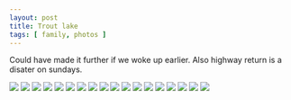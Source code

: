 ```yaml
---
layout: post
title: Trout lake 
tags: [ family, photos ]
---
```



Could have made it further if we woke up earlier. Also highway return is a disater on sundays.

<script src="https://ajax.googleapis.com/ajax/libs/jquery/1.11.1/jquery.min.js" ></script>
<link href="https://cdnjs.cloudflare.com/ajax/libs/fotorama/4.6.4/fotorama.min.css" rel="stylesheet">
<script src="https://cdnjs.cloudflare.com/ajax/libs/fotorama/4.6.4/fotorama.min.js" ></script>

<div class="fotorama"  data-allowfullscreen="true" data-width="100%"  data-ratio="800/600">
    <!--https://photos.app.goo.gl/5r93X2fQZchuyTBN7-->
    <img src="https://images.northbriton.net/AP1GczMfNbxcR5-0ByiDaVrLy1kQHelG_bmGoyJHXDJAYCJ8k1nOuqUtrTbtuytvJWiByBW5C8YnAvBZRBXFV-Ajs0l7f-ROoMiTO2vXx0viGKn7svxUbyYW">
    <img src="https://images.northbriton.net/AP1GczO-MpjzH_9EnJj-PXZ5H1fYaeUTNL6n1Ib25UYbPVmmPHSVSlu8IIL9k3gtYVv5jZGC76xSU1hhvsYwsndVvQ0HS5bZGC4ky3EApcIJa1MAYuOqLrwC">
    <img src="https://images.northbriton.net/AP1GczNJWaGuw8xRy8ncCPzegXlhuRYt2a0nh72Cx3q23SkV9RFwbFD5NxBWMof2gnn7SONuE2lKBHQucBRsdIQayotKjnaDfvRMmZNUE-qO2gaL8Dyw1mA_">
    <img src="https://images.northbriton.net/AP1GczNaGHdUSqMF9M3-DaGT0zVufNOWlJ7-hMRLvktSRZXZS5TwEc2OpUEAeA9fbrPgrxYNcjDzDGRkP-3yAvRgH_moZJsTNV09SxvNPBOw7AvLqfyEsHAk">
    <img src="https://images.northbriton.net/AP1GczOZDIKkiBya85lMazS_EdQtH4V1teMK6qf0I8C2nKUxE0-j3EtZ1-B6UwgfwcP-1vylwhe1zzEMfKXZIrfYK7OWMHvMMs-8OvLj_3Bz-Jo59i2SWt8e">
    <img src="https://images.northbriton.net/AP1GczP2Yd-NuhCDYexwGTGDPip_b9sLBZMzdwF0zebEEw1-ZkEDGNbRwHNX3FG6bt0U1jN3UKIJ-j8KIVG0RRkSdPO-ohjFzMjI7UZtGoulP9Br40si6WYn">
    <img src="https://images.northbriton.net/AP1GczPu76zI52v-j1zMPblPd_TYw0hKhtAP_eZ8f1w50iobP5v1cHGSjUaNdTcfaPYB2WxtW-bNiw8o0BDc7t7aMqBJjgNkPnmALnsMIlJSixT3HGzcL4a0">
    <img src="https://images.northbriton.net/AP1GczOacGYgcpQxkYbsyOj0EQynTCrXqP-x2JE26aXoxh-MAjpcVJLmgv4xnBnq1YxoMVzHdbfRnYSEJASy9ojPosoPYjvPHoKytrreqfQiFsgB8Vl-dQ-y">
    <img src="https://images.northbriton.net/AP1GczPR7e5l0XFqyk3weNpXpXYjR21T3kC_aAjUDIjW4eui6j96auEzNxZSxJ3szwewo9A7btPswl6KEPPTQdrcU8IxuQbUCfvvR8HEZK5AAd4kNlrhi2Of">
    <img src="https://images.northbriton.net/AP1GczMcI7ditQ_nf1s8D52JMS9Y2QSbp9ULwYcKeVF6Odu_UEZ5CJnK7WMWBpLfWnOaFnisbb84qtWk_xL05eeg5B8GLkAPwxeKSblKO7_zfBfY2y3Y8uKe">
    <img src="https://images.northbriton.net/AP1GczMHQ9So81Nzkm0MOyZB-GpDQSnl96VRn-7TnQyQjWUn6qlPmNkGTIizKmucq7jmnVSARM6edsoex4bz5708ZIQlpvvOA25GikremQNyTaldXJX_TmgP">
    <img src="https://images.northbriton.net/AP1GczM7ib7QzBqa82SCHhgB3LYcHJNsilEvN5Db7Gc72nYJ7AD5VBnZAJktJlMDtPEJjqQEpns8I2KRDqv03nx3DUwfYqPOIQrXgggXhPG9I0vFx_iqXG_N">
    <img src="https://images.northbriton.net/AP1GczPjdLeWTBqrkVxsCSGqxGiwqdYLFPvSYyxf767jUVW-fqx6Kz-4IFabsh_BMNVcc6vvvZyTt54-KCcdP8yH5w6EEVHkTdfM-dxbSJGWND8Cqwk8Lfmw">
    <img src="https://images.northbriton.net/AP1GczOpW9hD4dFMHqwABBxTXnwWx4QSjLaHYAbYsZ01jS2FJ_p9SyYKEz3iwAS82tpJiqTrEffGVvojzCds_bpPMD0_FMaMuLEraHWIFxDVF2nIZ8snHlHZ">
    <img src="https://images.northbriton.net/AP1GczPlIVV17lI5vr6X6HlX-aBmXn0jC7dQ5qnDAYWhPTvJ5edm86vBdAhl0sa5eZIzdDPFmEtjOwuOpZpvICrORxJzm6xblc9Gr9otK-2qWr4fMNBz3Tg4">
    <img src="https://images.northbriton.net/AP1GczO47ITmd-jHYBfK9r8jjQhW6QxgL7vf4f0RCk6VTK0p6oJNGXT1HE5K7ruKV7iUunHJkm1eW17-YcJAmNGz5jrBTaQT6OQd39KntXkTOWpOc1Zes0Tw">
    <img src="https://images.northbriton.net/AP1GczM2KMm86nwtSiESWN5g_JRtKFY3TclJXxaKofGM5TGv7eGhiMifTuMovDsDSoQuffqvMO-MT-k8mpQFlPP6ByXe-3lZv_SQmHxLaU_KjH6pHndNIElB">
    <img src="https://images.northbriton.net/AP1GczNckn70R5bf_NOkY2-Wkuqfh9i6s0_s79EoNOAizisE8w_3eJbyjdSpB1iKp1SZPvvgJjfqEHxAxJrGADuAR-RByOgDHDUnbGd8COKKc9OYU_5y4zG_">
</div>
